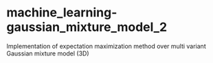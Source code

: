 # machine_learning-gaussian_mixture_model_2
Implementation of expectation maximization method over multi variant Gaussian mixture model (3D) 
